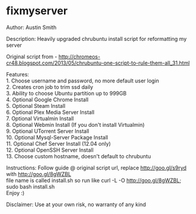 fixmyserver
===========

Author: Austin Smith<br />

Description: Heavily upgraded chrubuntu install script for reformatting my server<br />

Original script from - http://chromeos-cr48.blogspot.com/2013/05/chrubuntu-one-script-to-rule-them-all_31.html<br />

Features: <br />
	1. Choose username and password, no more default user login<br />
	2. Creates cron job to trim ssd daily<br />
	3. Ability to choose Ubuntu partition up to 999GB <br />
	4. Optional Google Chrome Install<br />
	5. Optional Steam Install<br />
	6. Optional Plex Media Server Install<br />
	7. Optional Virtualmin Install<br />
	8. Optional Webmin Install (If you don't install Virtualmin)<br />
	9. Optional UTorrent Server Install<br />
	10. Optional Mysql-Server Package Install<br />
	11. Optional Chef Server Install (12.04 only)<br />
	12. Optional OpenSSH Server Install<br />
	13. Choose custom hostname, doesn't default to chrubuntu<br />

Instructions: Follow guide @ original script url, replace http://goo.gl/s9ryd with http://goo.gl/8gWZBL<br />
			  file name is called install.sh so run like curl -L -O http://goo.gl/8gWZBL; sudo bash install.sh<br />
			  Enjoy :)<br />
			  
Disclaimer:   Use at your own risk, no warranty of any kind



